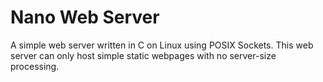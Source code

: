 # Nano Web Server

A simple web server written in C on Linux using POSIX Sockets. This web server can only host simple static webpages with no server-size processing.

